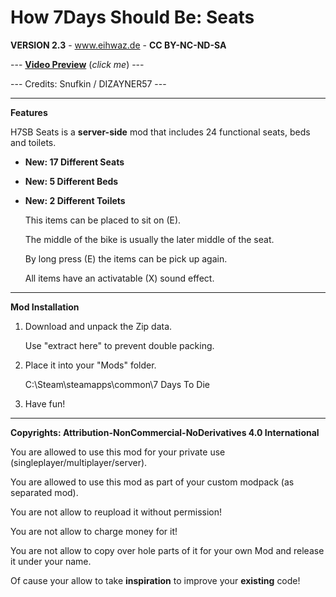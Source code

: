 # How 7Days Should Be: Seats

**VERSION 2.3** - www.eihwaz.de - **CC BY-NC-ND-SA**

--- [**Video Preview**](https://www.youtube.com/watch?v=wnyLgzxMUAs) (*click me*) ---

--- Credits: Snufkin / DIZAYNER57 ---

--- --- --- --- --- --- --- --- ---

**Features**

H7SB Seats is a **server-side** mod that includes 24 functional seats, beds and toilets.

* **New: 17 Different Seats**

* **New: 5 Different Beds**

* **New: 2 Different Toilets**

	This items can be placed to sit on (E).
	
	The middle of the bike is usually the later middle of the seat.
	
	By long press (E) the items can be pick up again.
	
	All items have an activatable (X) sound effect.

--- --- --- --- --- --- --- --- ---

**Mod Installation**

1. Download and unpack the Zip data.

	Use "extract here" to prevent double packing.

2. Place it into your "Mods" folder.

	C:\Steam\steamapps\common\7 Days To Die

3. Have fun!

--- --- --- --- --- --- --- --- ---

**Copyrights: Attribution-NonCommercial-NoDerivatives 4.0 International**

You are allowed to use this mod for your private use (singleplayer/multiplayer/server).

You are allowed to use this mod as part of your custom modpack (as separated mod).

You are not allow to reupload it without permission!

You are not allow to charge money for it!

You are not allow to copy over hole parts of it for your own Mod and release it under your name.

Of cause your allow to take **inspiration** to improve your **existing** code!
